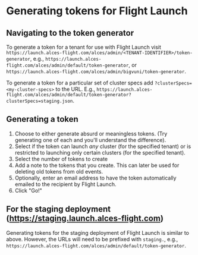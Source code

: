 # Generating tokens for Flight Launch

## Navigating to the token generator

To generate a token for a tenant for use with Flight Launch visit
`https://launch.alces-flight.com/alces/admin/<TENANT-IDENTIFIER>/token-generator`,
e.g., `https://launch.alces-flight.com/alces/admin/default/token-generator`,
or `https://launch.alces-flight.com/alces/admin/bigvuni/token-generator`.

To generate a token for a particular set of cluster specs add
`?clusterSpecs=<my-cluster-specs>` to the URL.  E.g.,
`https://launch.alces-flight.com/alces/admin/default/token-generator?clusterSpecs=staging.json`.


## Generating a token

 1. Choose to either generate absurd or meaningless tokens.  (Try generating
    one of each and you'll understand the difference).
 2. Select if the token can launch *any* cluster (for the specified tenant) or
    is restricted to launching only certain clusters (for the specified
    tenant).
 3. Select the number of tokens to create
 4. Add a note to the tokens that you create.  This can later be used for
    deleting old tokens from old events.
 5. Optionally, enter an email address to have the token automatically emailed
    to the recipient by Flight Launch.
 6. Click "Go!"


## For the staging deployment  (https://staging.launch.alces-flight.com)

Generating tokens for the staging deployment of Flight Launch is similar to
above.  However, the URLs will need to be prefixed with `staging.`, e.g., 
`https://launch.alces-flight.com/alces/admin/default/token-generator`.

